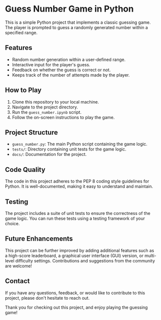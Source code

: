 # Guess Number Game in Python

This is a simple Python project that implements a classic guessing game. The player is prompted to guess a randomly generated number within a specified range.

## Features

- Random number generation within a user-defined range.
- Interactive input for the player's guess.
- Feedback on whether the guess is correct or not.
- Keeps track of the number of attempts made by the player.

## How to Play

1. Clone this repository to your local machine.
2. Navigate to the project directory.
3. Run the `guess_number.ipynb` script.
4. Follow the on-screen instructions to play the game.

## Project Structure

- `guess_number.py`: The main Python script containing the game logic.
- `tests/`: Directory containing unit tests for the game logic.
- `docs/`: Documentation for the project.

## Code Quality

The code in this project adheres to the PEP 8 coding style guidelines for Python. It is well-documented, making it easy to understand and maintain.

## Testing

The project includes a suite of unit tests to ensure the correctness of the game logic. You can run these tests using a testing framework of your choice.

## Future Enhancements

This project can be further improved by adding additional features such as a high-score leaderboard, a graphical user interface (GUI) version, or multi-level difficulty settings. Contributions and suggestions from the community are welcome!



## Contact

If you have any questions, feedback, or would like to contribute to this project, please don't hesitate to reach out. 

Thank you for checking out this project, and enjoy playing the guessing game!
